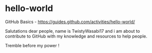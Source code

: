 # hello-world
GitHub Basics - https://guides.github.com/activities/hello-world/

Salutations dear people, name is TwistyWasabi17 and i am about to contribute to GitHub with my knowledge and resources to help people.

Tremble before my power !
